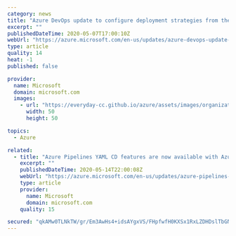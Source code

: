 ```yaml
---
category: news
title: "Azure DevOps update to configure deployment strategies from the Azure portal"
excerpt: ""
publishedDateTime: 2020-05-07T17:00:10Z
webUrl: "https://azure.microsoft.com/en-us/updates/azure-devops-update-to-configure-deployment-strategies-from-the-azure-portal/"
type: article
quality: 14
heat: -1
published: false

provider:
  name: Microsoft
  domain: microsoft.com
  images:
    - url: "https://everyday-cc.github.io/azure/assets/images/organizations/microsoft.com-50x50.jpg"
      width: 50
      height: 50

topics:
  - Azure

related:
  - title: "Azure Pipelines YAML CD features are now available with Azure DevOps update"
    excerpt: ""
    publishedDateTime: 2020-05-14T22:00:08Z
    webUrl: "https://azure.microsoft.com/en-us/updates/azure-pipelines-yaml-cd-features-are-now-available-with-azure-devops-update/"
    type: article
    provider:
      name: Microsoft
      domain: microsoft.com
    quality: 15

secured: "qkAMw0TLNkTW/gr/Em3AwHs4+idsAYgxVS/FHpfwfH0KXSx1RxLZDHDslTbGNzoOxhB8a5+qxF5k3fpyXEC3T/dqUR41SUMOJzGLEp9vcuzRJCKxTSp7J4XHw8PZiPGBiTx2NfHgnYUmM1+cSl2yLoXT55feArxCmjngwWMiJfizKBTz9WRhQJ11WExvh2cOEKy1mCb2BFIUrGZyOnSLhGEfpqNwpudGMG3mFYXqKhXJ68rjaTdX0FiB53AwVJdi7bG8/C5ezxyPbvvww9Iv9UZ2/6BqNHgZI55NMkFAmzSDsp9fzpV84nP+8PQoUowLqEFoOLdjyGJxDMspixwGkQ==;uyvUNeusXb7IDF3T6IHlNQ=="
---
```


